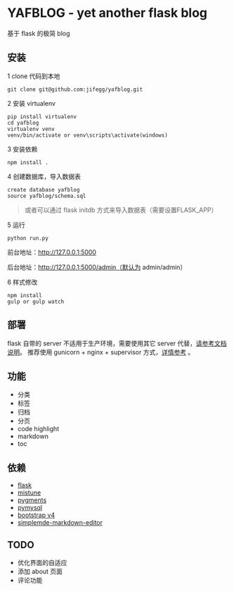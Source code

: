 # YAFBLOG - yet another flask blog
基于 flask 的极简 blog

## 安装

1 clone 代码到本地
```
git clone git@github.com:jifegg/yafblog.git
```

2 安装 virtualenv
```
pip install virtualenv
cd yafblog
virtualenv venv
venv/bin/activate or venv\scripts\activate(windows)
```

3 安装依赖
```
npm install .
```

4 创建数据库，导入数据表
```
create database yafblog
source yafblog/schema.sql
```
> 或者可以通过 flask initdb 方式来导入数据表（需要设置FLASK_APP）

5 运行
```
python run.py
```
前台地址：http://127.0.0.1:5000

后台地址：http://127.0.0.1:5000/admin（默认为 admin/admin）

6 样式修改
```
npm install
gulp or gulp watch
```

## 部署
flask 自带的 server 不适用于生产环境，需要使用其它 server 代替，[请参考文档说明](http://flask.pocoo.org/docs/0.12/deploying/#deployment)。
推荐使用 gunicorn + nginx + supervisor 方式，[详情参考](http://blog.gutown.com/article/2) 。


## 功能
* 分类
* 标签
* 归档
* 分页
* code highlight
* markdown
* toc


## 依赖
* [flask](https://github.com/pallets/flask)
* [mistune](https://github.com/lepture/mistune)
* [pygments](http://pygments.org/)
* [pymysql](https://github.com/PyMySQL/PyMySQL)
* [bootstrap v4](https://github.com/twbs/bootstrap)
* [simplemde-markdown-editor](https://github.com/NextStepWebs/simplemde-markdown-editor)

## TODO
* 优化界面的自适应
* 添加 about 页面
* 评论功能
